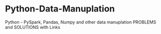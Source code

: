 # Python-Data-Manuplation
Python - PySpark, Pandas, Numpy and other data manuplation PROBLEMS and SOLUTIONS with Links
